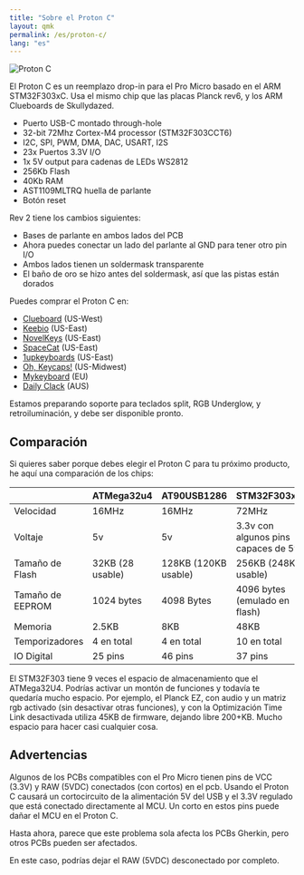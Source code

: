 ```yaml
---
title: "Sobre el Proton C"
layout: qmk
permalink: /es/proton-c/
lang: "es"
---
```


<img src="https://i.imgur.com/GdsN1Rd.jpg" alt="Proton C" />

El Proton C es un reemplazo drop-in para el Pro Micro basado en el ARM STM32F303xC. Usa el mismo chip que las placas Planck rev6, y los ARM Clueboards de Skullydazed.

* Puerto USB-C montado through-hole
* 32-bit 72Mhz Cortex-M4 processor (STM32F303CCT6)
* I2C, SPI, PWM, DMA, DAC, USART, I2S
* 23x Puertos 3.3V I/O
* 1x 5V output para cadenas de LEDs WS2812
* 256Kb Flash
* 40Kb RAM
* AST1109MLTRQ huella de parlante
* Botón reset

Rev 2 tiene los cambios siguientes:

* Bases de parlante en ambos lados del PCB
* Ahora puedes conectar un lado del parlante al GND para tener otro pin I/O
* Ambos lados tienen un soldermask transparente
* El baño de oro se hizo antes del soldermask, así que las pistas están dorados

Puedes comprar el Proton C en:

* [Clueboard](https://clueboard.co/parts/qmk-proton-c) (US-West)
* [Keebio](https://keeb.io/products/qmk-proton-c) (US-East)
* [NovelKeys](https://novelkeys.xyz/products/qmk-proton-c) (US-East)
* [SpaceCat](https://spacecat.design/products/proton-c-by-qmk) (US-East)
* [1upkeyboards](https://www.1upkeyboards.com/shop/controllers/qmk-proton-c/) (US-East)  
* [Oh, Keycaps!](https://ohkeycaps.com/products/proton-c) (US-Midwest)
* [Mykeyboard](https://mykeyboard.eu/catalogue/qmk-proton-c-rev-2_1246/) (EU)
* [Daily Clack](https://dailyclack.com/products/qmk-proton-c) (AUS)

Estamos preparando soporte para teclados split, RGB Underglow, y retroiluminación, y debe ser disponible pronto.

## Comparación

Si quieres saber porque debes elegir el Proton C para tu próximo producto, he aquí una comparación de los chips:

&nbsp;           | ATMega32u4          | AT90USB1286          | STM32F303xC
---------------- | ------------------- | -------------------- | ----------------
Velocidad        | 16MHz               | 16MHz                | 72MHz
Voltaje          | 5v                  | 5v                   | 3.3v con algunos pins capaces de 5v
Tamaño de Flash  | 32KB (28 usable)    | 128KB (120KB usable) | 256KB (248KB usable)
Tamaño de EEPROM | 1024 bytes          | 4098 Bytes           | 4096 bytes (emulado en flash)
Memoria          | 2.5KB               | 8KB                  | 48KB
Temporizadores   | 4 en total          | 4 en total           | 10 en total
IO Digital       | 25 pins             | 46 pins              | 37 pins

El STM32F303 tiene 9 veces el espacio de almacenamiento que el ATMega32U4. Podrías activar un montón de funciones y todavía te quedaría mucho espacio. Por ejemplo, el Planck EZ, con audio y un matriz rgb activado (sin desactivar otras funciones), y con la Optimización Time Link desactivada utiliza 45KB de firmware, dejando libre 200+KB. Mucho espacio para hacer casi cualquier cosa.


## Advertencias

Algunos de los PCBs compatibles con el Pro Micro tienen pins de VCC (3.3V) y RAW (5VDC) conectados (con cortos) en el pcb. Usando el Proton C causará un cortocircuito de la alimentación 5V del USB y el 3.3V regulado que está conectado directamente al MCU. Un corto en estos pins puede dañar el MCU en el Proton C.

Hasta ahora, parece que este problema sola afecta los PCBs Gherkin, pero otros PCBs pueden ser afectados.

En este caso, podrías dejar el RAW (5VDC) desconectado por completo.

